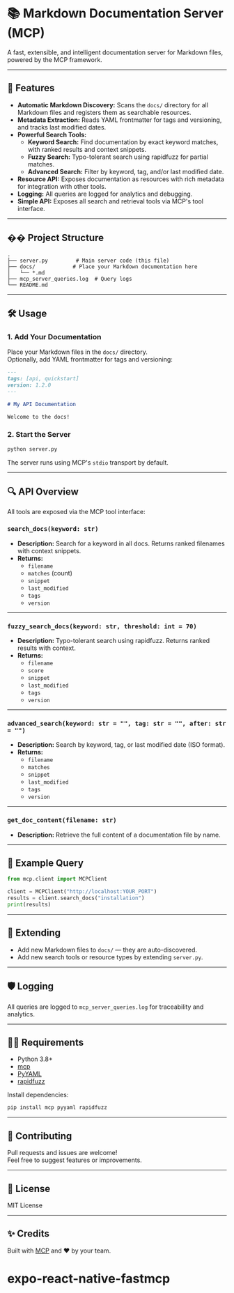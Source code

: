 # 📚 Markdown Documentation Server (MCP)

A fast, extensible, and intelligent documentation server for Markdown files, powered by the MCP framework.

---

## 🚀 Features

- **Automatic Markdown Discovery:** Scans the `docs/` directory for all Markdown files and registers them as searchable resources.
- **Metadata Extraction:** Reads YAML frontmatter for tags and versioning, and tracks last modified dates.
- **Powerful Search Tools:**
  - **Keyword Search:** Find documentation by exact keyword matches, with ranked results and context snippets.
  - **Fuzzy Search:** Typo-tolerant search using rapidfuzz for partial matches.
  - **Advanced Search:** Filter by keyword, tag, and/or last modified date.
- **Resource API:** Exposes documentation as resources with rich metadata for integration with other tools.
- **Logging:** All queries are logged for analytics and debugging.
- **Simple API:** Exposes all search and retrieval tools via MCP's tool interface.

---

## ��️ Project Structure

```
.
├── server.py         # Main server code (this file)
├── docs/            # Place your Markdown documentation here
│   └── *.md
├── mcp_server_queries.log  # Query logs
└── README.md
```

---

## 🛠️ Usage

### 1. Add Your Documentation

Place your Markdown files in the `docs/` directory.  
Optionally, add YAML frontmatter for tags and versioning:

```markdown
---
tags: [api, quickstart]
version: 1.2.0
---

# My API Documentation

Welcome to the docs!
```

### 2. Start the Server

```bash
python server.py
```

The server runs using MCP's `stdio` transport by default.

---

## 🔍 API Overview

All tools are exposed via the MCP tool interface:

### `search_docs(keyword: str)`

- **Description:** Search for a keyword in all docs. Returns ranked filenames with context snippets.
- **Returns:**  
  - `filename`
  - `matches` (count)
  - `snippet`
  - `last_modified`
  - `tags`
  - `version`

---

### `fuzzy_search_docs(keyword: str, threshold: int = 70)`

- **Description:** Typo-tolerant search using rapidfuzz. Returns ranked results with context.
- **Returns:**  
  - `filename`
  - `score`
  - `snippet`
  - `last_modified`
  - `tags`
  - `version`

---

### `advanced_search(keyword: str = "", tag: str = "", after: str = "")`

- **Description:** Search by keyword, tag, or last modified date (ISO format).
- **Returns:**  
  - `filename`
  - `matches`
  - `snippet`
  - `last_modified`
  - `tags`
  - `version`

---

### `get_doc_content(filename: str)`

- **Description:** Retrieve the full content of a documentation file by name.

---

## 📝 Example Query

```python
from mcp.client import MCPClient

client = MCPClient("http://localhost:YOUR_PORT")
results = client.search_docs("installation")
print(results)
```

---

## 🧩 Extending

- Add new Markdown files to `docs/` — they are auto-discovered.
- Add new search tools or resource types by extending `server.py`.

---

## 🛡️ Logging

All queries are logged to `mcp_server_queries.log` for traceability and analytics.

---

## 🧑‍💻 Requirements

- Python 3.8+
- [mcp](https://github.com/multiprocessio/mcp)
- [PyYAML](https://pyyaml.org/)
- [rapidfuzz](https://github.com/maxbachmann/RapidFuzz)

Install dependencies:

```bash
pip install mcp pyyaml rapidfuzz
```

---

## 🤝 Contributing

Pull requests and issues are welcome!  
Feel free to suggest features or improvements.

---

## 📄 License

MIT License

---

## ✨ Credits

Built with [MCP](https://github.com/multiprocessio/mcp) and ❤️ by your team.
# expo-react-native-fastmcp
